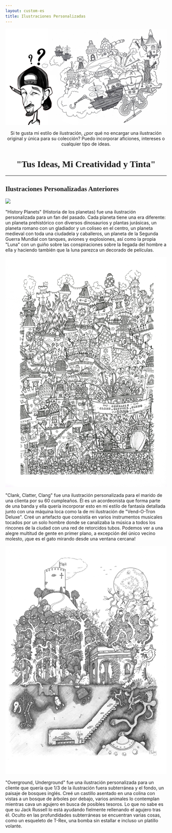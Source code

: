 ```yaml
---
layout: custom-es
title: Ilustraciones Personalizadas
---
```


<img src="/images/custom/Custom.jpg" class="fit image">

<center><p>Si te gusta mi estilo de ilustración, ¿por qué no encargar una ilustración original y única para su colección? Puedo incorporar aficiones, intereses o cualquier tipo de ideas.</p>

<h1 style="font-family: Pacifico;">"Tus Ideas, Mi Creatividad y Tinta"</h1></center>

<hr>

<h2 style="font-family: baveuse;">Ilustraciones Personalizadas Anteriores</h2>

<div class="row">
	<section class="4u 12u(small)">
		<a href="/es/custom/history_planets.html"><img src="/images/portfolio/fullwidth/HistoryPlanets.jpg" class="fit image"></a>
	</section>
	<section class="8u 12u(small)">
		<p>"History Planets" (Historia de los planetas) fue una ilustración personalizada para un fan del pasado. Cada planeta tiene una era diferente: un planeta prehistórico con diversos dinosaurios y plantas jurásicas, un planeta romano con un gladiador y un coliseo en el centro, un planeta medieval con toda una ciudadela y caballeros, un planeta de la Segunda Guerra Mundial con tanques, aviones y explosiones, así como la propia "Luna" con un guiño sobre las conspiraciones sobre la llegada del hombre a ella y haciendo también que la luna parezca un decorado de películas.</p>
	</section>
</div>

<div class="row">
	<section class="4u 12u(small)">
		<a href="/es/custom/clank_clatter_clang.html"><img src="/images/portfolio/fullwidth/ClankClatterClang10m.jpg" class="fit image"></a>
	</section>
	<section class="8u 12u(small)">
		<p>"Clank, Clatter, Clang" fue una ilustración personalizada para el marido de una clienta por su 60 cumpleaños. Él es un acordeonista que forma parte de una banda y ella quería incorporar esto en mi estilo de fantasía detallada junto con una máquina loca como la de mi ilustración de "Vend-O-Tron Deluxe". Creé un artefacto que consistía en varios instrumentos musicales tocados por un solo hombre donde se canalizaba la música a todos los rincones de la ciudad con una red de retorcidos tubos. Podemos ver a una alegre multitud de gente en primer plano, a excepción del único vecino molesto, ¡que es el gato mirando desde una ventana cercana!</p>
	</section>
</div>

<div class="row">
	<section class="4u 12u(small)">
		<a href="/es/custom/under_overground.html"><img src="/images/portfolio/fullwidth/Underground, Overground.jpg" class="fit image"></a>
	</section>
	<section class="8u 12u(small)">
		<p>"Overground, Underground" fue una ilustración personalizada para un cliente que quería que 1/3 de la ilustración fuera subterránea y el fondo, un paisaje de bosques inglés. Creé un castillo asentado en una colina con vistas a un bosque de árboles por debajo, varios animales lo contemplan mientras cava un agujero en busca de posibles tesoros. Lo que no sabe es que su Jack Russell lo está ayudando fielmente rellenando el agujero tras él. Oculto en las profundidades subterráneas se encuentran varias cosas, como un esqueleto de T-Rex, una bomba sin estallar e incluso un platillo volante.</p>
	</section>
</div>

